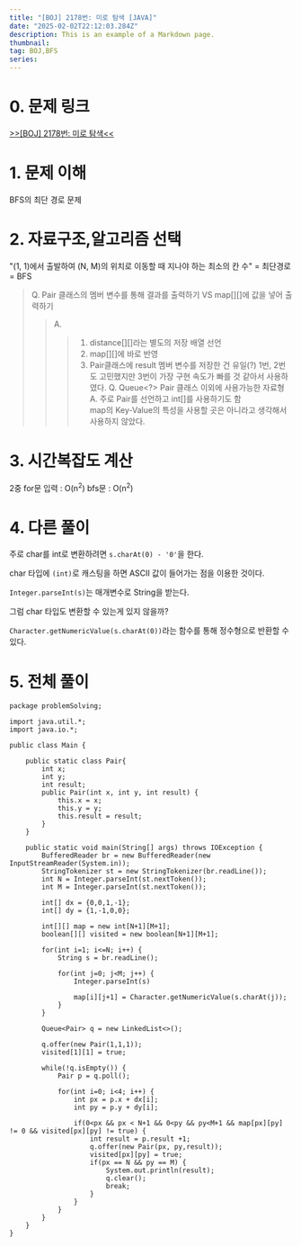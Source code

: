 ```yaml
---
title: "[BOJ] 2178번: 미로 탐색 [JAVA]"
date: "2025-02-02T22:12:03.284Z"
description: This is an example of a Markdown page.
thumbnail:
tag: BOJ,BFS
series:
---
```


# 0. 문제 링크

[>>[BOJ] 2178번: 미로 탐색<<](https://www.acmicpc.net/problem/2178)


# 1. 문제 이해

BFS의 최단 경로 문제

# 2. 자료구조,알고리즘 선택

"(1, 1)에서 출발하여 (N, M)의 위치로 이동할 때 지나야 하는 최소의 칸 수" = 최단경로 = BFS

> Q. Pair 클래스의 멤버 변수를 통해 결과를 출력하기 VS map[][]에 값을 넣어 출력하기
>> A.  
>>> 1. distance[][]라는 별도의 저장 배열 선언
>>> 2. map[][]에 바로 반영
>>> 3. Pair클래스에 result 멤버 변수를 저장한 건 유일(?)
>>> 1번, 2번도 고민했지만 3번이 가장 구현 속도가 빠를 것 같아서 사용하였다.
> Q. Queue<?> Pair 클래스 이외에 사용가능한 자료형
>> A. 주로 Pair를 선언하고 int[]를 사용하기도 함   
>> map의 Key-Value의 특성을 사용할 곳은 아니라고 생각해서 사용하지 않았다.

# 3. 시간복잡도 계산

2중 for문 입력 : O(n<sup>2</sup>)
bfs문 : O(n<sup>2</sup>)

# 4. 다른 풀이

주로 char를 int로 변환하려면 `s.charAt(0) - '0'`을 한다.

char 타입에 `(int)`로 캐스팅을 하면 ASCII 값이 들어가는 점을 이용한 것이다.

`Integer.parseInt(s)`는 매개변수로 String을 받는다.

그럼 char 타입도 변환할 수 있는게 있지 않을까?

`Character.getNumericValue(s.charAt(0))`라는 함수를 통해 정수형으로 반환할 수 있다.

# 5. 전체 풀이
```
package problemSolving;

import java.util.*;
import java.io.*;

public class Main {
	
	public static class Pair{
		int x;
		int y;
		int result;
		public Pair(int x, int y, int result) {
			this.x = x;
			this.y = y;
			this.result = result;
		}
	}
	
	public static void main(String[] args) throws IOException {
		BufferedReader br = new BufferedReader(new InputStreamReader(System.in));
		StringTokenizer st = new StringTokenizer(br.readLine());
		int N = Integer.parseInt(st.nextToken());
		int M = Integer.parseInt(st.nextToken());
		
		int[] dx = {0,0,1,-1};
		int[] dy = {1,-1,0,0};
		
		int[][] map = new int[N+1][M+1];
		boolean[][] visited = new boolean[N+1][M+1];
		
		for(int i=1; i<=N; i++) {
			String s = br.readLine();
			
			for(int j=0; j<M; j++) {
				Integer.parseInt(s)
				
				map[i][j+1] = Character.getNumericValue(s.charAt(j));
			}
		}
		
		Queue<Pair> q = new LinkedList<>();
		
		q.offer(new Pair(1,1,1));
		visited[1][1] = true;
		
		while(!q.isEmpty()) {
			Pair p = q.poll();
			
			for(int i=0; i<4; i++) {
				int px = p.x + dx[i];
				int py = p.y + dy[i];
				
				if(0<px && px < N+1 && 0<py && py<M+1 && map[px][py] != 0 && visited[px][py] != true) {
					int result = p.result +1;
					q.offer(new Pair(px, py,result));
					visited[px][py] = true;
					if(px == N && py == M) {
						System.out.println(result);
						q.clear();
						break;
					}
				}
			}
		}
	}
}
```